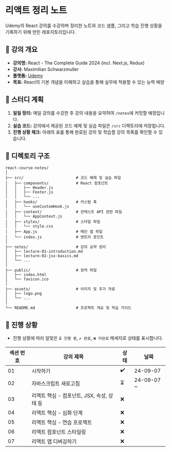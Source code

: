 # 리액트 정리 노트

Udemy의 React 강의를 수강하며 정리한 노트와 코드 샘플, 그리고 학습 진행 상황을 기록하기 위해 만든 레포지토리입니다.

## 📝 강의 개요
- **강의명:** React - The Complete Guide 2024 (incl. Next.js, Redux)
- **강사:** Maximilian Schwarzmuller
- **플랫폼:** [Udemy]([https://www.udemy.com/course/best-react/](https://www.udemy.com/course/react-the-complete-guide-incl-redux/?couponCode=OF83024D))
- **목표:** React의 기본 개념을 이해하고 실습을 통해 실무에 적용할 수 있는 능력 배양 

## 🚀 스터디 계획
1. **일일 정리:** 매일 강의를 수강한 후 강의 내용을 요약하여 `/notes`에 커밋할 예정입니다.
2. **실습 코드:** 강의에서 제공된 코드 예제 및 실습 파일은 `/src` 디렉토리에 저장됩니다.
3. **진행 상황 체크:** 아래의 표를 통해 완료된 강의 및 학습할 강의 목록를 확인할 수 있습니다.

## 📂 디렉토리 구조
```
react-course-notes/
│
├── src/                       # 코드 예제 및 실습 파일
│   ├── components/            # React 컴포넌트
│   │   ├── Header.js
│   │   ├── Footer.js
│   │   └── ...
│   ├── hooks/                 # 커스텀 훅
│   │   └── useCustomHook.js
│   ├── context/               # 컨텍스트 API 관련 파일
│   │   └── AppContext.js
│   ├── styles/                # 스타일 파일
│   │   └── style.css
│   ├── App.js                 # 메인 앱 파일
│   └── index.js               # 엔트리 포인트
│
├── notes/                     # 강의 요약 정리
│   ├── lecture-01-introduction.md
│   ├── lecture-02-jsx-basics.md
│   └── ...
│
├── public/                    # 정적 파일
│   ├── index.html
│   └── favicon.ico
│
├── assets/                    # 이미지 및 추가 자료
│   ├── logo.png
│   └── ...
│
└── README.md                  # 프로젝트 개요 및 학습 가이드
```


## 📅 진행 상황
-  진행 상황에 따라 알맞은 `⏳ 진행 중`, `✔️ 완료`, `❌ 미완료` 메세지로 상태를 표시합니다.
  
| 섹션 번호 | 강의 제목                    | 상태    | 날짜 |
|-----------|-----------------------------|---------|--------|
| 01        | 시작하기                  | ✔️ | 24-09-07 |
| 02        | 자바스크립트 새로고침                   | ⏳ |  24-09-07 ~   |
| 03        | 리액트 핵심 - 컴포넌트, JSX, 속성, 상태 등            | ❌ |     |
| 04        | 리액트 핵심 - 심화 단계            | ❌ |     |
| 05        | 리액트 핵심 - 연습 프로젝트            | ❌ |     |
| 06        | 리액트 컴포넌트 스타일링            | ❌ |     |
| 07        | 리액트 앱 디버깅하기            | ❌ |     |
